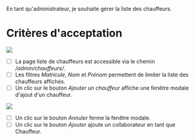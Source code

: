 En tant qu'administrateur, je souhaite gérer la liste des chauffeurs.

# Critères d'acceptation

![](https://github.com/DiginamicFormation/ressources-atelier/raw/master/gestion-du-transport/admin.chauffeurs.liste.png)

* [ ] La page liste de chauffeurs est accessible via le chemin _/admin/chauffeurs/_.
* [ ] Les filtres _Matricule_, _Nom_ et _Prénom_ permettent de limiter la liste des chauffeurs affichés.
* [ ] Un clic sur le bouton _Ajouter un chauffeur_ affiche une fenêtre modale d'ajout d'un chauffeur.

![](https://github.com/DiginamicFormation/ressources-atelier/raw/master/gestion-du-transport/admin.chauffeurs.liste.ajouter.png)

* [ ] Un clic sur le bouton _Annuler_ ferme la fenêtre modale.
* [ ] Un clic sur le bouton _Ajouter_ ajoute un collaborateur en tant que Chauffeur.
